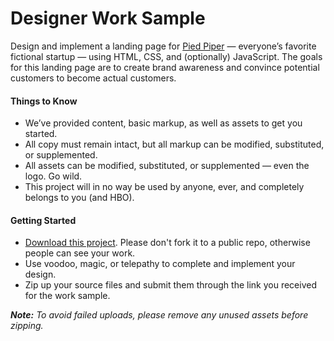 Designer Work Sample
====================

Design and implement a landing page for [Pied Piper](http://www.hbo.com/silicon-valley) — everyone’s favorite fictional startup — using HTML, CSS, and (optionally) JavaScript. The goals for this landing page are to create brand awareness and convince potential customers to become actual customers.

#### Things to Know

* We’ve provided content, basic markup, as well as assets to get you started.
* All copy must remain intact, but all markup can be modified, substituted, or supplemented.
* All assets can be modified, substituted, or supplemented — even the logo. Go wild.
* This project will in no way be used by anyone, ever, and completely belongs to you (and HBO).

#### Getting Started

* [Download this project](https://github.com/compose/designer-ws/archive/master.zip). Please don't fork it to a public repo, otherwise people can see your work.
* Use voodoo, magic, or telepathy to complete and implement your design.
* Zip up your source files and submit them through the link you received for the work sample. 

_**Note:** To avoid failed uploads, please remove any unused assets before zipping._
